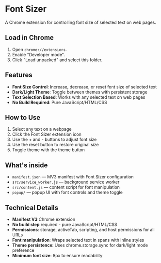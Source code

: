 # Font Sizer

A Chrome extension for controlling font size of selected text on web pages.

## Load in Chrome
1. Open `chrome://extensions`.
2. Enable "Developer mode".
3. Click "Load unpacked" and select this folder.

## Features
- **Font Size Control**: Increase, decrease, or reset font size of selected text
- **Dark/Light Theme**: Toggle between themes with persistent storage
- **Text Selection Based**: Works with any selected text on web pages
- **No Build Required**: Pure JavaScript/HTML/CSS

## How to Use
1. Select any text on a webpage
2. Click the Font Sizer extension icon
3. Use the + and - buttons to adjust font size
4. Use the reset button to restore original size
5. Toggle theme with the theme button

## What's inside
- `manifest.json` — MV3 manifest with Font Sizer configuration
- `src/service_worker.js` — background service worker
- `src/content.js` — content script for font manipulation
- `popup/` — popup UI with font controls and theme toggle

## Technical Details
- **Manifest V3** Chrome extension
- **No build step** required - pure JavaScript/HTML/CSS
- **Permissions**: storage, activeTab, scripting, and host permissions for all URLs
- **Font manipulation**: Wraps selected text in spans with inline styles
- **Theme persistence**: Uses chrome.storage.sync for dark/light mode preference
- **Minimum font size**: 8px to ensure readability
